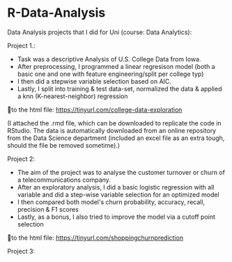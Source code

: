 # R-Data-Analysis

Data Analysis projects that I did for Uni (course: Data Analytics):

Project 1.:
- Task was a descriptive Analysis of U.S. College Data from Iowa.
- After preprocessing, I programmed a linear regresison model (both a basic one and one with feature engineering/split per college typ)
- I then did a stepwise variable selection based on AIC.
- Lastly, I split into training & test data-set, normalized the data & applied a knn (K-nearest-neighbor) regression

🔗to the html file: https://tinyurl.com/college-data-exploration

(I attached the .rmd file, which can be downloaded to replicate the code in RStudio. The data is automatically downloaded from an online repository from the Data Science department (included an excel file as an extra tough, should the file be removed sometime).)

Project 2:
- The aim of the project was to analyse the customer turnover or churn of a telecommunications company.
- After an exploratory analysis, I did a basic logistic regression with all variable and did a step-wise variable selection for an optimized model
- I then compared both model's churn probability, accuracy, recall, precision & F1 scores
- Lastly, as a bonus, I also tried to improve the model via a cutoff point selection

🔗to the html file: https://tinyurl.com/shoppingchurnprediction

Project 3:
